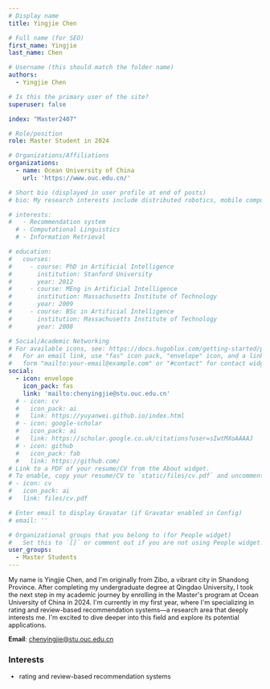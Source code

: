 ```yaml
---
# Display name
title: Yingjie Chen

# Full name (for SEO)
first_name: Yingjie
last_name: Chen

# Username (this should match the folder name)
authors:
  - Yingjie Chen

# Is this the primary user of the site?
superuser: false

index: "Master2407"

# Role/position
role: Master Student in 2024

# Organizations/Affiliations
organizations:
  - name: Ocean University of China
    url: 'https://www.ouc.edu.cn/'

# Short bio (displayed in user profile at end of posts)
# bio: My research interests include distributed robotics, mobile computing and programmable matter.

# interests:
#   - Recommendation system
  # - Computational Linguistics
  # - Information Retrieval

# education:
#   courses:
#     - course: PhD in Artificial Intelligence
#       institution: Stanford University
#       year: 2012
#     - course: MEng in Artificial Intelligence
#       institution: Massachusetts Institute of Technology
#       year: 2009
#     - course: BSc in Artificial Intelligence
#       institution: Massachusetts Institute of Technology
#       year: 2008

# Social/Academic Networking
# For available icons, see: https://docs.hugoblox.com/getting-started/page-builder/#icons
#   For an email link, use "fas" icon pack, "envelope" icon, and a link in the
#   form "mailto:your-email@example.com" or "#contact" for contact widget.
social:
  - icon: envelope
    icon_pack: fas
    link: 'mailto:chenyingjie@stu.ouc.edu.cn'
  # - icon: cv
  #   icon_pack: ai
  #   link: https://yuyanwei.github.io/index.html
  # - icon: google-scholar
  #   icon_pack: ai
  #   link: https://scholar.google.co.uk/citations?user=sIwtMXoAAAAJ
  # - icon: github
  #   icon_pack: fab
  #   link: https://github.com/
# Link to a PDF of your resume/CV from the About widget.
# To enable, copy your resume/CV to `static/files/cv.pdf` and uncomment the lines below.
# - icon: cv
#   icon_pack: ai
#   link: files/cv.pdf

# Enter email to display Gravatar (if Gravatar enabled in Config)
# email: ''

# Organizational groups that you belong to (for People widget)
#   Set this to `[]` or comment out if you are not using People widget.
user_groups:
  - Master Students
---
```


<div style="font-size: 0.9em;"> <!-- 调小至原字体的90% -->

My name is Yingjie Chen, and I\'m originally from Zibo, a vibrant city in Shandong Province. After completing my undergraduate degree at Qingdao University, I took the next step in my academic journey by enrolling in the Master\'s program at Ocean University of China in 2024. I\'m currently in my first year, where I\'m specializing in rating and review-based recommendation systems—a research area that deeply interests me. I\'m excited to dive deeper into this field and explore its potential applications.

**Email**: chenyingjie@stu.ouc.edu.cn
</div>

### Interests
<div style="font-size: 0.9em;"> <!-- 调小至原字体的90% -->

- rating and review-based recommendation systems

</div>


